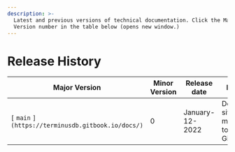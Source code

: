 ```yaml
---
description: >-
  Latest and previous versions of technical documentation. Click the Major
  Version number in the table below (opens new window.)
---
```


# Release History

| Major Version                                           | Minor Version | Release date    | Notes                          |
| ------------------------------------------------------- | ------------- | --------------- | ------------------------------ |
| ``[`` `main` ``](https://terminusdb.gitbook.io/docs/)`` | 0             | January-12-2022 | Docs site migrated to GitBook. |
